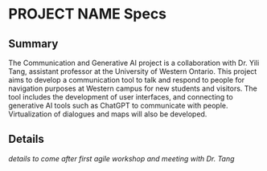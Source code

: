# PROJECT NAME Specs

## Summary

The Communication and Generative AI project is a collaboration with Dr. Yili Tang, assistant professor at the University of Western Ontario. This project aims to develop a communication tool to talk and respond to people for navigation purposes at Western campus for new students and visitors. The tool includes the development of user interfaces, and connecting to generative AI tools such as ChatGPT to communicate with people. Virtualization of dialogues and maps will also be developed.

## Details

*details to come after first agile workshop and meeting with Dr. Tang*

